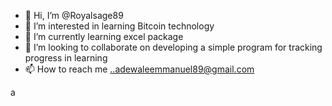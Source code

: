 - 👋 Hi, I’m @Royalsage89
- 👀 I’m interested in learning Bitcoin technology 
- 🌱 I’m currently learning excel package
- 💞️ I’m looking to collaborate on developing a simple program for tracking progress in learning 
- 📫 How to reach me ..adewaleemmanuel89@gmail.com 

<!---
Royalsage89/Royalsage89 is a ✨ special ✨ repository because its `README.md` (this file) appears on your GitHub profile.
You can click the Preview link to take a look at your changes.
--->
a
